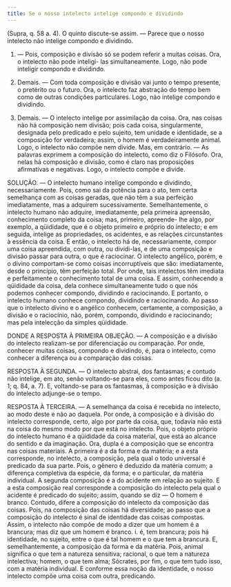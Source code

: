 ```yaml
---
title: Se o nosso intelecto intelige compondo e dividindo
---
```


(Supra, q. 58 a. 4).
  O quinto discute-se assim. ― Parece que o nosso intelecto não intelige compondo e dividindo.  

1. ― Pois, composição e divisão só se podem referir a muitas coisas. Ora, o intelecto não pode inteligi- las simultaneamente. Logo, não pode inteligir compondo e dividindo.  

2. Demais. ― Com toda composição e divisão vai junto o tempo presente, o pretérito ou o futuro. Ora, o intelecto faz abstração do tempo bem como de outras condições particulares. Logo, não intelige compondo e dividindo.  

3. Demais. ― O intelecto intelige por assimilação da coisa. Ora, nas coisas não há composição nem divisão; pois cada coisa, singularmente, designada pelo predicado e pelo sujeito, tem unidade e identidade, se a composição for verdadeira; assim, o homem é verdadeiramente animal. Logo, o intelecto não compõe nem divide.  Mas, em contrário. ― As palavras exprimem a composição do intelecto, como diz o Filósofo. Ora, nelas há composição e divisão, como é claro nas proposições afirmativas e negativas. Logo, o intelecto compõe e divide.  

SOLUÇÃO. ― O intelecto humano intelige compondo e dividindo, necessariamente. Pois, como sai da potência para o ato, tem certa semelhança com as coisas geradas, que não têm a sua perfeição imediatamente, mas a adquirem sucessivamente. Semelhantemente, o intelecto humano não adquire, imediatamente, pela primeira apreensão, conhecimento completo da coisa; mas, primeiro, apreende- lhe algo, por exemplo, a qüididade, que é o objeto primeiro e próprio do intelecto; e em seguida, intelige as propriedades, os acidentes, e as relações circunstantes à essência da coisa. E então, o intelecto há de, necessariamente, compor uma coisa apreendida, com outra, ou dividi-las, e de uma composição e divisão passar para outra, o que é raciocinar.  O intelecto angélico, porém, e o divino comportam-se como coisas incorruptíveis que são: imediatamente, desde o princípio, têm perfeição total. Por onde, tais intelectos têm imediata e perfeitamente o conhecimento total de uma coisa. E assim, conhecendo a qüididade da coisa, dela conhece simultaneamente tudo o que nós podemos conhecer compondo, dividindo e raciocinando. E portanto, o intelecto humano conhece compondo, dividindo e raciocinando. Ao passo que o intelecto divino e o angélico conhecem, certamente, a composição, a divisão e o raciocínio, não, porém, compondo, dividindo e raciocinando; mas pela intelecção da simples qüididade.  

DONDE A RESPOSTA À PRIMEIRA OBJEÇÃO. ― A composição e a divisão do intelecto realizam-se por diferenciação ou comparação. Por onde, conhecer muitas coisas, compondo e dividindo, é, para o intelecto, como conhecer a diferença ou a comparação das coisas.  

RESPOSTA À SEGUNDA. ― O intelecto abstrai, dos fantasmas; e contudo não intelige, em ato, senão voltando-se para eles, como antes ficou dito (a. 1; q. 84, a. 7). E, voltando-se para os fantasmas, à composição e à divisão do intelecto adjunge-se o tempo.  

RESPOSTA À TERCEIRA. ― A semelhança da coisa é recebida no intelecto, ao modo deste e não ao daquela. Por onde, à composição e à divisão do intelecto corresponde, certo, algo por parte da coisa, que, todavia não está na coisa do mesmo modo por que está no intelecto. Pois, o objeto próprio do intelecto humano é a qüididade da coisa material, que está ao alcance do sentido e da imaginação. Ora, dupla é a composição que se encontra nas coisas materiais. A primeira é a da forma e da matéria; e a esta corresponde, no intelecto, a composição, pela qual o todo universal é predicado da sua parte. Pois, o gênero é deduzido da matéria comum; a diferença completiva da espécie, da forma; e o particular, da matéria individual. A segunda composição é a do acidente em relação ao sujeito. E a esta composição real corresponde a composição do intelecto pela qual o acidente é predicado do sujeito; assim, quando se diz ― O homem é branco. Contudo, difere a composição do intelecto da composição das coisas. Pois, na composição das coisas há diversidade; ao passo que a composição do intelecto é sinal de identidade das coisas compostas. Assim, o intelecto não compõe de modo a dizer que um homem é a brancura; mas diz que um homem é branco. i. é, tem brancura; pois há identidade, no sujeito, entre o que é tal homem e o que tem a brancura. E, semelhantemente, a composição da forma e da matéria. Pois, animal significa o que tem a natureza sensitiva; racional, o que tem a natureza intelectiva; homem, o que tem alma; Sócrates, por fim, o que tem tudo isso, com a matéria individual.  E conforme essa noção da identidade, o nosso intelecto compõe uma coisa com outra, predicando.